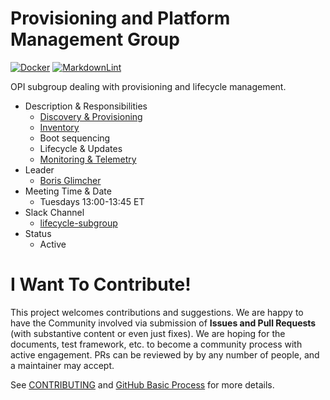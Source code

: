 # Provisioning and Platform Management Group

[![Docker](https://github.com/opiproject/opi-prov-life/actions/workflows/docker-publish.yml/badge.svg)](https://github.com/opiproject/opi-prov-life/actions/workflows/docker-publish.yml)
[![MarkdownLint](https://github.com/opiproject/opi-prov-life/actions/workflows/markdown.yml/badge.svg)](https://github.com/opiproject/opi-prov-life/actions/workflows/markdown.yml)

OPI subgroup dealing with provisioning and lifecycle management.

* Description & Responsibilities
    * [Discovery & Provisioning](PROVISIONING.md)
    * [Inventory](INVENTORY.md)
    * Boot sequencing
    * Lifecycle & Updates
    * [Monitoring & Telemetry](MONITORING.md)
* Leader
    * [Boris Glimcher](https://github.com/glimchb)
* Meeting Time & Date
    * Tuesdays 13:00-13:45 ET
* Slack Channel
    * [lifecycle-subgroup](https://opi-project.slack.com/archives/C0342L6T7EC)
* Status
    * Active

# I Want To Contribute!

This project welcomes contributions and suggestions.  We are happy to have the Community involved via submission of **Issues and Pull Requests** (with substantive content or even just fixes). We are hoping for the documents, test framework, etc. to become a community process with active engagement.  PRs can be reviewed by by any number of people, and a maintainer may accept.

See [CONTRIBUTING](https://github.com/opiproject/opi/blob/main/CONTRIBUTING.md) and [GitHub Basic Process](https://github.com/opiproject/opi/blob/main/doc-github-rules.md) for more details.
